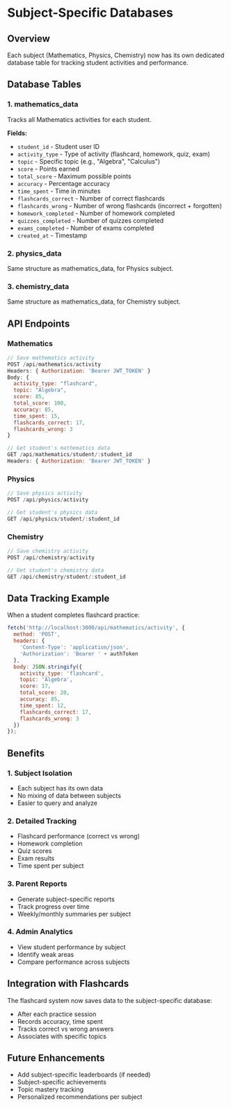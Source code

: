 # Subject-Specific Databases

## Overview
Each subject (Mathematics, Physics, Chemistry) now has its own dedicated database table for tracking student activities and performance.

## Database Tables

### 1. **mathematics_data**
Tracks all Mathematics activities for each student.

**Fields:**
- `student_id` - Student user ID
- `activity_type` - Type of activity (flashcard, homework, quiz, exam)
- `topic` - Specific topic (e.g., "Algebra", "Calculus")
- `score` - Points earned
- `total_score` - Maximum possible points
- `accuracy` - Percentage accuracy
- `time_spent` - Time in minutes
- `flashcards_correct` - Number of correct flashcards
- `flashcards_wrong` - Number of wrong flashcards (incorrect + forgotten)
- `homework_completed` - Number of homework completed
- `quizzes_completed` - Number of quizzes completed
- `exams_completed` - Number of exams completed
- `created_at` - Timestamp

### 2. **physics_data**
Same structure as mathematics_data, for Physics subject.

### 3. **chemistry_data**
Same structure as mathematics_data, for Chemistry subject.

## API Endpoints

### Mathematics
```javascript
// Save mathematics activity
POST /api/mathematics/activity
Headers: { Authorization: 'Bearer JWT_TOKEN' }
Body: {
  activity_type: "flashcard",
  topic: "Algebra",
  score: 85,
  total_score: 100,
  accuracy: 85,
  time_spent: 15,
  flashcards_correct: 17,
  flashcards_wrong: 3
}

// Get student's mathematics data
GET /api/mathematics/student/:student_id
Headers: { Authorization: 'Bearer JWT_TOKEN' }
```

### Physics
```javascript
// Save physics activity
POST /api/physics/activity

// Get student's physics data
GET /api/physics/student/:student_id
```

### Chemistry
```javascript
// Save chemistry activity
POST /api/chemistry/activity

// Get student's chemistry data
GET /api/chemistry/student/:student_id
```

## Data Tracking Example

When a student completes flashcard practice:

```javascript
fetch('http://localhost:3000/api/mathematics/activity', {
  method: 'POST',
  headers: {
    'Content-Type': 'application/json',
    'Authorization': 'Bearer ' + authToken
  },
  body: JSON.stringify({
    activity_type: 'flashcard',
    topic: 'Algebra',
    score: 17,
    total_score: 20,
    accuracy: 85,
    time_spent: 12,
    flashcards_correct: 17,
    flashcards_wrong: 3
  })
});
```

## Benefits

### 1. **Subject Isolation**
- Each subject has its own data
- No mixing of data between subjects
- Easier to query and analyze

### 2. **Detailed Tracking**
- Flashcard performance (correct vs wrong)
- Homework completion
- Quiz scores
- Exam results
- Time spent per subject

### 3. **Parent Reports**
- Generate subject-specific reports
- Track progress over time
- Weekly/monthly summaries per subject

### 4. **Admin Analytics**
- View student performance by subject
- Identify weak areas
- Compare performance across subjects

## Integration with Flashcards

The flashcard system now saves data to the subject-specific database:
- After each practice session
- Records accuracy, time spent
- Tracks correct vs wrong answers
- Associates with specific topics

## Future Enhancements

- Add subject-specific leaderboards (if needed)
- Subject-specific achievements
- Topic mastery tracking
- Personalized recommendations per subject










